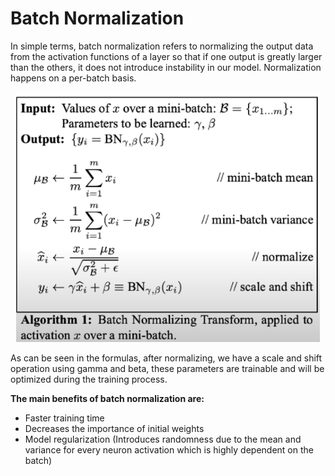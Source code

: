 # Batch Normalization


In simple terms, batch normalization refers to normalizing the output data from the activation functions of a layer so that if one output is greatly larger than the others, it does not introduce 
instability in our model. Normalization happens on a per-batch basis.


<div align="center">
<img src="../assets/BatchNormalization.png"  width="=300" height="400">
</div>

As can be seen in the formulas, after normalizing, we have a scale and shift operation using gamma and beta,
these parameters are trainable and will be optimized during the training process.


**The main benefits of batch normalization are:**

* Faster training time
* Decreases the importance of initial weights
* Model regularization (Introduces randomness due to the mean and variance for every neuron activation which is highly dependent on the batch)
